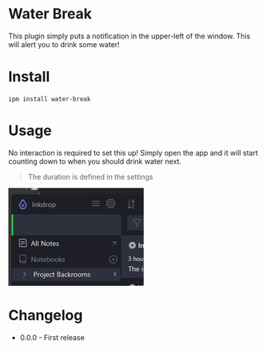 # Water Break
This plugin simply puts a notification in the upper-left of the window. This will alert you to drink some water!

# Install
```
ipm install water-break
```

# Usage
No interaction is required to set this up! Simply open the app and it will start counting down to when you should drink water next.
> The duration is defined in the settings

![Demonstration GIF](/~images/demonstration.gif)

# Changelog
- 0.0.0 - First release